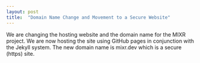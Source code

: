 ```yaml
---
layout: post
title:  "Domain Name Change and Movement to a Secure Website"
---
```

We are changing the hosting website and the domain name for the MIXR project.  We are now hosting the site using GitHub pages in conjunction with the Jekyll system.  The new domain name is mixr.dev which is a secure (https) site.

